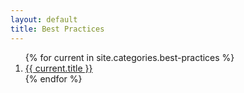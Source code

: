 ```yaml
---
layout: default
title: Best Practices
---
```


<ol>
{% for current in site.categories.best-practices %}
<li> <a href="{{ current.url }}">{{ current.title }}</a></li>
{% endfor %}
</ol>

